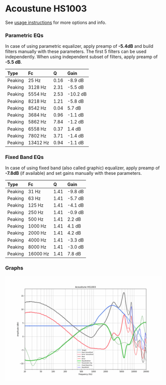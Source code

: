 # Acoustune HS1003
See [usage instructions](https://github.com/jaakkopasanen/AutoEq#usage) for more options and info.

### Parametric EQs
In case of using parametric equalizer, apply preamp of **-5.4dB** and build filters manually
with these parameters. The first 5 filters can be used independently.
When using independent subset of filters, apply preamp of **-5.5 dB**.

| Type    | Fc       |    Q | Gain     |
|:--------|:---------|:-----|:---------|
| Peaking | 25 Hz    | 0.16 | -8.9 dB  |
| Peaking | 3128 Hz  | 2.31 | -5.5 dB  |
| Peaking | 5554 Hz  | 2.53 | -10.2 dB |
| Peaking | 8218 Hz  | 1.21 | -5.8 dB  |
| Peaking | 8542 Hz  | 0.04 | 5.7 dB   |
| Peaking | 3684 Hz  | 0.96 | -1.1 dB  |
| Peaking | 5862 Hz  | 7.84 | -1.2 dB  |
| Peaking | 6558 Hz  | 0.37 | 1.4 dB   |
| Peaking | 7802 Hz  | 3.71 | -1.4 dB  |
| Peaking | 13412 Hz | 0.94 | -1.1 dB  |

### Fixed Band EQs
In case of using fixed band (also called graphic) equalizer, apply preamp of **-7.8dB**
(if available) and set gains manually with these parameters.

| Type    | Fc       |    Q | Gain    |
|:--------|:---------|:-----|:--------|
| Peaking | 31 Hz    | 1.41 | -9.8 dB |
| Peaking | 63 Hz    | 1.41 | -5.7 dB |
| Peaking | 125 Hz   | 1.41 | -4.1 dB |
| Peaking | 250 Hz   | 1.41 | -0.9 dB |
| Peaking | 500 Hz   | 1.41 | 2.2 dB  |
| Peaking | 1000 Hz  | 1.41 | 4.1 dB  |
| Peaking | 2000 Hz  | 1.41 | 4.2 dB  |
| Peaking | 4000 Hz  | 1.41 | -3.3 dB |
| Peaking | 8000 Hz  | 1.41 | -3.0 dB |
| Peaking | 16000 Hz | 1.41 | 7.8 dB  |

### Graphs
![](./Acoustune%20HS1003.png)